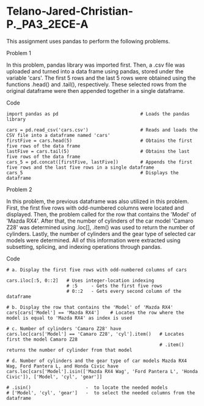 # Telano-Jared-Christian-P._PA3_2ECE-A

This assignment uses pandas to perform the following problems. 

Problem 1 

In this problem, pandas library was imported first. Then, a .csv file was uploaded and turned into a data frame using pandas, stored under the variable 'cars'. The first 5 rows and the last 5 rows were obtained using the functions .head() and .tail(), respectively. These selected rows from the original dataframe were then appended together in a single dataframe. 

Code
```
import pandas as pd                              # Loads the pandas library 

cars = pd.read_csv('cars.csv')                   # Reads and loads the CSV file into a dataframe named 'cars'
firstFive = cars.head(5)                         # Obtains the first five rows of the data frame
lastFive = cars.tail(5)                          # Obtains the last five rows of the data frame
cars_5 = pd.concat([firstFive, lastFive])        # Appends the first five rows and the last five rows in a single dataframe
cars_5                                           # Displays the dataframe
```

Problem 2 

In this problem, the previous dataframe was also utilized in this problem. First, the first five rows with odd-numbered columns were located and displayed. Then, the problem called for the row that contains the 'Model' of 'Mazda RX4'. After that, the number of cylinders of the car model 'Camaro Z28' was determined using .loc[], .item() was used to return the number of cylinders. Lastly, the number of cylinders and the gear type of selected car models were determined. All of this information were extracted using subsetting, splicing, and indexing operations through pandas. 

Code 
```
# a. Display the first five rows with odd-numbered columns of cars 

cars.iloc[:5, 0::2]   # Uses integer-location indexing 
                      # :5     - Gets the first five rows 
                      # 0::2   - Gets every second column of the dataframe

# b. Display the row that contains the 'Model' of 'Mazda RX4' 
cars[cars['Model'] == 'Mazda RX4']    # Locates the row where the model is equal to 'Mazda RX4' as index is used

# c. Number of cylinders 'Camaro Z28' have
cars.loc[cars['Model'] == 'Camaro Z28', 'cyl'].item()   # Locates first the model Camaro Z28 
                                                        # .item() returns the number of cylinder from that model

# d. Number of cylinders and the gear type of car models Mazda RX4 Wag, Ford Pantera L, and Honda Civic have
cars.loc[cars['Model'].isin(['Mazda RX4 Wag', 'Ford Pantera L', 'Honda Civic']), ['Model', 'cyl', 'gear']] 

# .isin()                    -  to locate the needed models 
# ['Model', 'cyl', 'gear']   -  to select the needed columns from the dataframe
```
